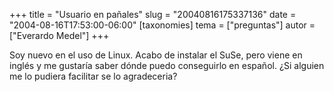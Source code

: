 +++
title = "Usuario en pañales"
slug = "20040816175337136"
date = "2004-08-16T17:53:00-06:00"
[taxonomies]
tema = ["preguntas"]
autor = ["Everardo Medel"]
+++

Soy nuevo en el uso de Linux. Acabo de instalar el SuSe, pero viene en
inglés y me gustaría saber dónde puedo conseguirlo en español. ¿Si
alguien me lo pudiera facilitar se lo agradeceria?

